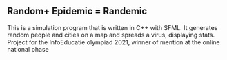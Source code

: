 ## Random+ Epidemic = Randemic
This is a simulation program that is written in C++ with SFML. It generates random people and cities on a map and spreads a virus, displaying stats.
Project for the InfoEducatie olympiad 2021, winner of mention at the online national phase
